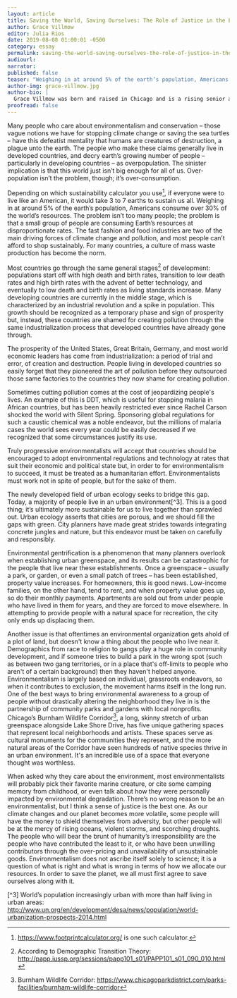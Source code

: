 ```yaml
---
layout: article
title: Saving the World, Saving Ourselves: The Role of Justice in the Enviromentalist Movement
author: Grace Villmow
editor: Julia Rios
date: 2019-08-08 01:00:01 -0500
category: essay
permalink: saving-the-world-saving-ourselves-the-role-of-justice-in-the-environmentalist-movement
audiourl:
narrator:
published: false
teaser: "Weighing in at around 5% of the earth’s population, Americans consume over 30% of the world’s resources."
author-img: grace-villmow.jpg
author-bio: |
  Grace Villmow was born and raised in Chicago and is a rising senior at St. John's College. Her environmental background comes from her time working with conservation organizations in her home city, her passion for Chicagoland native plants, and catching toads. She is the Editor in Chief of _The Epoch Journal_, St. John's College's political journal, and enjoys writing about urban ecology.
proofread: false
---
```


Many people who care about environmentalism and conservation – those vague notions we have for stopping climate change or saving the sea turtles – have this defeatist mentality that humans are creatures of destruction, a plague unto the earth. The people who make these claims generally live in developed countries, and decry earth’s growing number of people – particularly in developing countries – as overpopulation. The sinister implication is that this world just isn’t big enough for all of us. Over-population isn’t the problem, though; it’s over-consumption.

Depending on which sustainability calculator you use[^1], if everyone were to live like an American, it would take 3 to 7 earths to sustain us all. Weighing in at around 5% of the earth’s population, Americans consume over 30% of the world’s resources. The problem isn’t too many people; the problem is that a small group of people are consuming Earth’s resources at disproportionate rates. The fast fashion and food industries are two of the main driving forces of climate change and pollution, and most people can’t afford to shop sustainably. For many countries, a culture of mass waste production has become the norm.

Most countries go through the same general stages[^2] of development: populations start off with high death and birth rates, transition to low death rates and high birth rates with the advent of better technology, and eventually to low death and birth rates as living standards increase. Many developing countries are currently in the middle stage, which is characterized by an industrial revolution and a spike in population. This growth should be recognized as a temporary phase and sign of prosperity but, instead, these countries are shamed for creating pollution through the same industrialization process that developed countries have already gone through.

The prosperity of the United States, Great Britain, Germany, and most world economic leaders has come from industrialization: a period of trial and error, of creation and destruction. People living in developed countries so easily forget that they pioneered the art of pollution before they outsourced those same factories to the countries they now shame for creating pollution.

Sometimes cutting pollution comes at the cost of jeopardizing people's lives. An example of this is DDT, which is useful for stopping malaria in African countries, but has been heavily restricted ever since Rachel Carson shocked the world with Silent Spring. Sponsoring global regulations for such a caustic chemical was a noble endeavor, but the millions of malaria cases the world sees every year could be easily decreased if we recognized that some circumstances justify its use.

Truly progressive environmentalists will accept that countries should be encouraged to adopt environmental regulations and technology at rates that suit their economic and political state but, in order to for environmentalism to succeed, it must be treated as a humanitarian effort. Environmentalists must work not in spite of people, but for the sake of them.

The newly developed field of urban ecology seeks to bridge this gap. Today, a majority of people live in an urban environment[^3]. This is a good thing; it’s ultimately more sustainable for us to live together than sprawled out. Urban ecology asserts that cities are porous, and we should fill the gaps with green. City planners have made great strides towards integrating concrete jungles and nature, but this endeavor must be taken on carefully and responsibly.

Environmental gentrification is a phenomenon that many planners overlook when establishing urban greenspace, and its results can be catastrophic for the people that live near these establishments. Once a greenspace – usually a park, or garden, or even a small patch of trees – has been established, property value increases. For homeowners, this is good news. Low-income families, on the other hand, tend to rent, and when property value goes up, so do their monthly payments. Apartments are sold out from under people who have lived in them for years, and they are forced to move elsewhere. In attempting to provide people with a natural space for recreation, the city only ends up displacing them.

Another issue is that oftentimes an environmental organization gets ahold of a plot of land, but doesn't know a thing about the people who live near it. Demographics from race to religion to gangs play a huge role in community development, and if someone tries to build a park in the wrong spot (such as between two gang territories, or in a place that's off-limits to people who aren't of a certain background) then they haven't helped anyone. Environmentalism is largely based on individual, grassroots endeavors, so when it contributes to exclusion, the movement harms itself in the long run. One of the best ways to bring environmental awareness to a group of people without drastically altering the neighborhood they live in is the partnership of community parks and gardens with local nonprofits. Chicago’s Burnham Wildlife Corridor[^4], a long, skinny stretch of urban greenspace alongside Lake Shore Drive, has five unique gathering spaces that represent local neighborhoods and artists. These spaces serve as cultural monuments for the communities they represent, and the more natural areas of the Corridor have seen hundreds of native species thrive in an urban environment. It's an incredible use of a space that everyone thought was worthless.

When asked why they care about the environment, most environmentalists will probably pick their favorite marine creature, or cite some camping memory from childhood, or even talk about how they were personally impacted by environmental degradation. There’s no wrong reason to be an environmentalist, but I think a sense of justice is the best one. As our climate changes and our planet becomes more volatile, some people will have the money to shield themselves from adversity, but other people will be at the mercy of rising oceans, violent storms, and scorching droughts. The people who will bear the brunt of humanity’s irresponsibility are the people who have contributed the least to it, or who have been unwilling contributors through the over-pricing and unavailability of unsustainable goods. Environmentalism does not ascribe itself solely to science; it is a question of what is right and what is wrong in terms of how we allocate our resources. In order to save the planet, we all must first agree to save ourselves along with it.


[^1]:  https://www.footprintcalculator.org/ is one such calculator.

[^2]:  According to Demographic Transition Theory: http://papp.iussp.org/sessions/papp101_s01/PAPP101_s01_090_010.html

[^3] World’s population increasingly urban with more than half living in urban areas: http://www.un.org/en/development/desa/news/population/world-urbanization-prospects-2014.html

[^4]: Burnham Wildlife Corridor: https://www.chicagoparkdistrict.com/parks-facilities/burnham-wildlife-corridor
